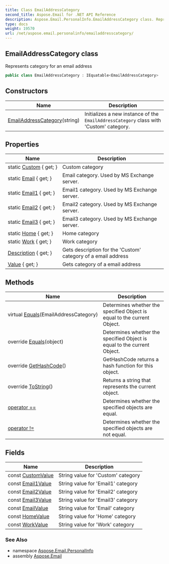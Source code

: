 ```yaml
---
title: Class EmailAddressCategory
second_title: Aspose.Email for .NET API Reference
description: Aspose.Email.PersonalInfo.EmailAddressCategory class. Represents category for an email address
type: docs
weight: 19570
url: /net/aspose.email.personalinfo/emailaddresscategory/
---
```

## EmailAddressCategory class

Represents category for an email address

```csharp
public class EmailAddressCategory : IEquatable<EmailAddressCategory>
```

## Constructors

| Name | Description |
| --- | --- |
| [EmailAddressCategory](emailaddresscategory/)(string) | Initializes a new instance of the `EmailAddressCategory` class with 'Custom' category. |

## Properties

| Name | Description |
| --- | --- |
| static [Custom](../../aspose.email.personalinfo/emailaddresscategory/custom/) { get; } | Custom category |
| static [Email](../../aspose.email.personalinfo/emailaddresscategory/email/) { get; } | Email category. Used by MS Exchange server. |
| static [Email1](../../aspose.email.personalinfo/emailaddresscategory/email1/) { get; } | Email1 category. Used by MS Exchange server. |
| static [Email2](../../aspose.email.personalinfo/emailaddresscategory/email2/) { get; } | Email2 category. Used by MS Exchange server. |
| static [Email3](../../aspose.email.personalinfo/emailaddresscategory/email3/) { get; } | Email3 category. Used by MS Exchange server. |
| static [Home](../../aspose.email.personalinfo/emailaddresscategory/home/) { get; } | Home category |
| static [Work](../../aspose.email.personalinfo/emailaddresscategory/work/) { get; } | Work category |
| [Description](../../aspose.email.personalinfo/emailaddresscategory/description/) { get; } | Gets description for the 'Custom' category of a email address |
| [Value](../../aspose.email.personalinfo/emailaddresscategory/value/) { get; } | Gets category of a email address |

## Methods

| Name | Description |
| --- | --- |
| virtual [Equals](../../aspose.email.personalinfo/emailaddresscategory/equals/#equals)(EmailAddressCategory) | Determines whether the specified Object is equal to the current Object. |
| override [Equals](../../aspose.email.personalinfo/emailaddresscategory/equals/#equals_1)(object) | Determines whether the specified Object is equal to the current Object. |
| override [GetHashCode](../../aspose.email.personalinfo/emailaddresscategory/gethashcode/)() | GetHashCode returns a hash function for this object. |
| override [ToString](../../aspose.email.personalinfo/emailaddresscategory/tostring/)() | Returns a string that represents the current object. |
| [operator ==](../../aspose.email.personalinfo/emailaddresscategory/op_equality/) | Determines whether the specified objects are equal. |
| [operator !=](../../aspose.email.personalinfo/emailaddresscategory/op_inequality/) | Determines whether the specified objects are not equal. |

## Fields

| Name | Description |
| --- | --- |
| const [CustomValue](../../aspose.email.personalinfo/emailaddresscategory/customvalue/) | String value for 'Custom' category |
| const [Email1Value](../../aspose.email.personalinfo/emailaddresscategory/email1value/) | String value for 'Email1' category |
| const [Email2Value](../../aspose.email.personalinfo/emailaddresscategory/email2value/) | String value for 'Email2' category |
| const [Email3Value](../../aspose.email.personalinfo/emailaddresscategory/email3value/) | String value for 'Email3' category |
| const [EmailValue](../../aspose.email.personalinfo/emailaddresscategory/emailvalue/) | String value for 'Email' category |
| const [HomeValue](../../aspose.email.personalinfo/emailaddresscategory/homevalue/) | String value for 'Home' category |
| const [WorkValue](../../aspose.email.personalinfo/emailaddresscategory/workvalue/) | String value for 'Work' category |

### See Also

* namespace [Aspose.Email.PersonalInfo](../../aspose.email.personalinfo/)
* assembly [Aspose.Email](../../)


